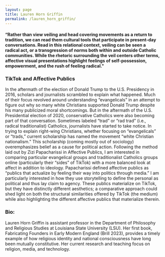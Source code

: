 ```yaml
---
layout: page
title: Lauren Horn Griffin
permalink: /lauren_horn_griffin/
---
```


<h4>“Rather than view veiling and head covering movements as a return to tradition, we can read them cultural tools that participate in present-day conversations. Read in this relational context, veiling can be seen a radical act, or a transgression of norms both within and outside Catholic communities. While the rhetoric surrounding the veil centers other terms, affective visual presentations highlight feelings of self-possession, empowerment, and the rush of feeling radical."</h4>

<h3>TikTok and Affective Publics</h3>

<p>In the aftermath of the election of Donald Trump to the U.S. Presidency in 2016, scholars and journalists scrambled to explain what happened. Much of their focus revolved around understanding “evangelicals” in an attempt to figure out why so many white Christians supported Donald Trump despite his many publicized moral shortcomings. But in the aftermath of the U.S. Presidential election of 2020, conservative Catholics were also becoming part of that conversation. Sometimes labeled “trad” or “rad trad” (i.e., radical traditionalist) Catholics, journalists have started to take notice. In trying to explain right-wing Christians, whether focusing on “evangelicals” or “trads,” current scholarship has named the movement  “white Christian nationalism.” This scholarship (coming mostly out of sociology) overemphasizes belief as a cause for political action. Following the method laid out by Zizi Papacharissi in Affective Publics, I am interested in comparing particular evangelical groups and traditionalist Catholics groups online (particularly their “sides” of TikTok) with a more balanced look at affect in addition to ideology. Papacharissi defined affective publics as “publics that actualize by feeling their way into politics through media.” I am particularly interested in how they use storytelling to define the personal as political and thus lay claim to agency. These publics materialize on TikTok, but they have distinctly different aesthetics; a comparative approach could shed light on both the structural similarities offered by TikTok (the medium) while also highlighting the different affective publics that materialize therein.</p>

<h3>Bio:</h3>
<p>Lauren Horn Griffin is assistant professor in the Department of Philosophy and Religious Studies at Louisiana State University (LSU). Her first book, Fabricating Founders in Early Modern England (Brill 2023), provides a timely example of how religious identity and national consciousness have long been mutually constitutive. Her current research and teaching focus on religion, media, and technology.</p>